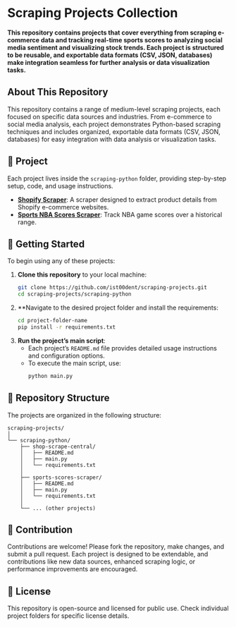# Scraping Projects Collection

**This repository contains projects that cover everything from scraping e-commerce data and tracking real-time sports scores to analyzing social media sentiment and visualizing stock trends. Each project is structured to be reusable, and exportable data formats (CSV, JSON, databases) make integration seamless for further analysis or data visualization tasks.**

## About This Repository

This repository contains a range of medium-level scraping projects, each focused on specific data sources and industries. From e-commerce to social media analysis, each project demonstrates Python-based scraping techniques and includes organized, exportable data formats (CSV, JSON, databases) for easy integration with data analysis or visualization tasks.

## 📂 Project

Each project lives inside the `scraping-python` folder, providing step-by-step setup, code, and usage instructions.

- **[Shopify Scraper](scraping-python/shop-scrape-central/README.md)**: A scraper designed to extract product details from Shopify e-commerce websites.
- **[Sports NBA Scores Scraper](scraping-python/sports-scores-scraper/README.md)**: Track NBA game scores over a historical range.

## 🚀 Getting Started

To begin using any of these projects:

1. **Clone this repository** to your local machine:
   ```bash
   git clone https://github.com/ist00dent/scraping-projects.git
   cd scraping-projects/scraping-python
   ```
2. **Navigate to the desired project folder and install the requirements:
   ```bash
   cd project-folder-name
   pip install -r requirements.txt
   ```
3. **Run the project’s main script**:
   - Each project’s `README.md` file provides detailed usage instructions and configuration options.
   - To execute the main script, use:
     ```bash
     python main.py
     ```

## 📑 Repository Structure

The projects are organized in the following structure:

```plaintext
scraping-projects/
│
└── scraping-python/
    ├── shop-scrape-central/
    │   ├── README.md
    │   ├── main.py
    │   └── requirements.txt
    │
    ├── sports-scores-scraper/
    │   ├── README.md
    │   ├── main.py
    │   └── requirements.txt
    │
    └── ... (other projects)
```

## 🤝 Contribution

Contributions are welcome! Please fork the repository, make changes, and submit a pull request. Each project is designed to be extendable, and contributions like new data sources, enhanced scraping logic, or performance improvements are encouraged.

## 📜 License

This repository is open-source and licensed for public use. Check individual project folders for specific license details.
